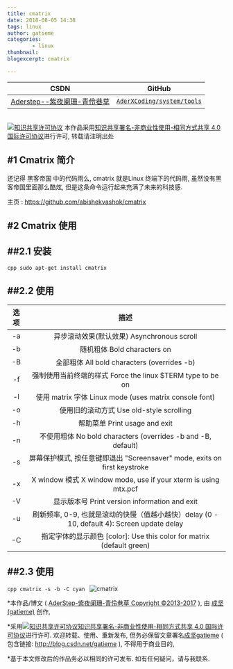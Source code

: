 ```yaml
---
title: cmatrix
date: 2018-08-05 14:38
tags: linux
author: gatieme
categories:
        - linux
thumbnail:
blogexcerpt: cmatrix

---
```


| CSDN | GitHub |
|:----:|:------:|
| [Aderstep--紫夜阑珊-青伶巷草](http://blog.csdn.net/gatieme) | [`AderXCoding/system/tools`](https://github.com/gatieme/AderXCoding/tree/master/system/tools) |


<br>
<a rel="license" href="http://creativecommons.org/licenses/by-nc-sa/4.0/"><img alt="知识共享许可协议" style="border-width:0" src="https://i.creativecommons.org/l/by-nc-sa/4.0/88x31.png" /></a>
本作品采用<a rel="license" href="http://creativecommons.org/licenses/by-nc-sa/4.0/">知识共享署名-非商业性使用-相同方式共享 4.0 国际许可协议</a>进行许可, 转载请注明出处
<br>



#1    Cmatrix 简介
-------

还记得 黑客帝国 中的代码雨么, cmatrix 就是Linux 终端下的代码雨, 虽然没有黑客帝国里面那么酷炫, 但是这条命令运行起来充满了未来的科技感.

主页 : https://github.com/abishekvashok/cmatrix


#2    Cmatrix 使用
-------

##2.1    安装
-------

``cpp
sudo apt-get install cmatrix
``

##2.2    使用
-------


| 选项 | 描述 |
|:---:|:----:|
|  -a | 异步滚动效果(默认效果) Asynchronous scroll |
| -b | 随机粗体  Bold characters on |
| -B | 全部粗体 All bold characters (overrides -b) |
| -f | 强制使用当前终端的样式 Force the linux $TERM type to be on |
| -l | 使用 matrix 字体 Linux mode (uses matrix console font) |
| -o | 使用旧的滚动方式 Use old-style scrolling |
| -h | 帮助菜单 Print usage and exit |
| -n | 不使用粗体 No bold characters (overrides -b and -B, default) |
| -s | 屏幕保护模式, 按任意键即退出 "Screensaver" mode, exits on first keystroke |
| -x | X window 模式 X window mode, use if your xterm is using mtx.pcf |
| -V | 显示版本号 Print version information and exit |
| -u | 刷新频率, 0-9, 也就是滚动的快慢（值越小越快）delay (0 - 10, default 4): Screen update delay |
| -C | 指定字体的显示颜色 [color]: Use this color for matrix (default green) |


##2.3    使用
-------

``cpp
cmatrix -s -b -C cyan
``
![cmatrix](https://github.com/gatieme/AderXCoding/blob/master/system/tools/cmatrix/cmatrix.png)




*本作品/博文 ( [AderStep-紫夜阑珊-青伶巷草 Copyright ©2013-2017](http://blog.csdn.net/gatieme) ), 由 [成坚(gatieme)](http://blog.csdn.net/gatieme) 创作,

*采用<a rel="license" href="http://creativecommons.org/licenses/by-nc-sa/4.0/"><img alt="知识共享许可协议" style="border-width:0" src="https://i.creativecommons.org/l/by-nc-sa/4.0/88x31.png" /></a><a rel="license" href="http://creativecommons.org/licenses/by-nc-sa/4.0/">知识共享署名-非商业性使用-相同方式共享 4.0 国际许可协议</a>进行许可. 欢迎转载、使用、重新发布, 但务必保留文章署名[成坚gatieme](http://blog.csdn.net/gatieme) ( 包含链接: http://blog.csdn.net/gatieme ), 不得用于商业目的,

*基于本文修改后的作品务必以相同的许可发布. 如有任何疑问，请与我联系.
